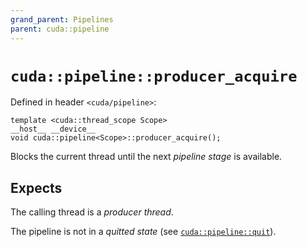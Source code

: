 ```yaml
---
grand_parent: Pipelines
parent: cuda::pipeline
---
```


# `cuda::pipeline::producer_acquire`

Defined in header `<cuda/pipeline>`:

```cuda
template <cuda::thread_scope Scope>
__host__ __device__
void cuda::pipeline<Scope>::producer_acquire();
```

Blocks the current thread until the next _pipeline stage_ is available.

## Expects

The calling thread is a _producer thread_.

The pipeline is not in a _quitted state_ (see [`cuda::pipeline::quit`]).


[`cuda::pipeline::quit`]: ./quit.md

